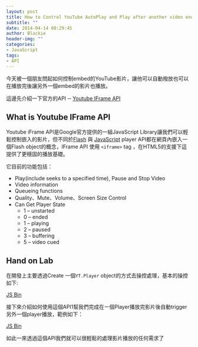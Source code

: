 ```yaml
---
layout: post
title: How to Control YouTube AutoPlay and Play after another video end
subtitle: ""
date: 2014-04-14 00:29:45
author: Blackie
header-img: ""
categories:
- JavaScript
tags:
- API
---
```


今天被一個朋友問起如何控制embed的YouTube影片，讓他可以自動撥放也可以在播放完後讓另外一個embed的影片也播放。

<!-- More -->

這邊先介紹一下官方的API ─ [Youtube IFrame API](https://developers.google.com/youtube/iframe_api_reference?hl=zh-tw)

## What is Youtube IFrame API

Youtube iFrame API是Google官方提供的一組JavaScript Library讓我們可以輕鬆控制嵌入的影片，但不同於[Flash](https://developers.google.com/youtube/flash_api_reference?hl=zh-tw) 與 [JavaScript](https://developers.google.com/youtube/js_api_reference?hl=zh-tw) player API都在網頁內嵌入一個Flash object的概念，IFrame API 使用 `<iframe>` tag ，在HTML5的支援下這提供了更穩固的播放基礎。

它目前的功能包括：

- Play(include seeks to a specified time), Pause and Stop Video
- Video information
- Queueing functions
- Quality、Mute、Volume、Screen Size Control
- Can Get Player State
	- 1 – unstarted
	- 0 – ended
	- 1 – playing
	- 2 – paused
	- 3 – buffering
	- 5 – video cued

## Hand on Lab

在開發上主要透過Create 一個`YT.Player` object的方式去操控處理，基本的操控如下:

<a class="jsbin-embed" href="http://jsbin.com/yasar/2/embed?html,css,js,console,output">JS Bin</a><script src="http://static.jsbin.com/js/embed.js"></script>

接下來介紹如何使用這個API1幫我們完成在ㄧ個Player播放完影片後自動trigger另外一個player播放，範例如下：

<a class="jsbin-embed" href="http://jsbin.com/wevuka/2/embed?html,css,js,console,output">JS Bin</a><script src="http://static.jsbin.com/js/embed.js"></script>

如此一來透過這個API我們就可以很輕鬆的處理影片播放的任何需求了
